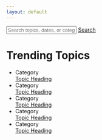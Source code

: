 ```yaml
---
layout: default
---
```



<div class="search-container">
  <div class="usa-grid">
    <div class="search-box">
      <input type="text" placeholder="Search topics, dates, or categories">
      <a class="usa-button" href="{{ site.baseurl }}/search/results">Search</a>
    </div>
  </div>
</div>
<div class="trending-topics-container">
  <div class="usa-grid">
    <h1>Trending Topics</h1>
    <ul class="usa-unstyled-list topic-list">
      <li>
        <div class="topic-category">Category</div>
        <div class="topic-heading">
          <a href="#topics">
            Topic Heading
          </a>
        </div>
      </li>
      <li>
        <div class="topic-category">Category</div>
        <div class="topic-heading">
          <a href="#topics">
            Topic Heading
          </a>
        </div>
      </li>
      <li>
        <div class="topic-category">Category</div>
        <div class="topic-heading">
          <a href="#topics">
            Topic Heading
          </a>
        </div>
      </li>
      <li>
        <div class="topic-category">Category</div>
        <div class="topic-heading">
          <a href="#topics">
            Topic Heading
          </a>
        </div>
      </li>
      <li>
        <div class="topic-category">Category</div>
        <div class="topic-heading">
          <a href="#topics">
            Topic Heading
          </a>
        </div>
      </li>
    </ul>
  </div>
</div>







